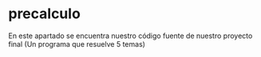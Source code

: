 # precalculo
En este apartado se encuentra nuestro código fuente de nuestro proyecto final (Un programa que resuelve 5 temas)
